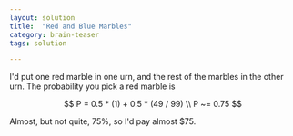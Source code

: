 ```yaml
---
layout: solution
title:  "Red and Blue Marbles"
category: brain-teaser
tags: solution

---
```


I'd put one red marble in one urn, and the rest of the marbles in the other urn.  The probability you pick a red marble is

$$
P = 0.5 * (1) + 0.5 * (49 / 99) \\
P ~= 0.75
$$

Almost, but not quite, 75%, so I'd pay almost $75.
